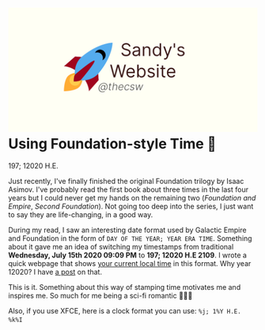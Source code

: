 ![preview](./preview.png)
Using Foundation-style Time 💫
=============================

197; 12020 H.E.

Just recently, I\'ve finally finished the original Foundation trilogy by
Isaac Asimov. I\'ve probably read the first book about three times in
the last four years but I could never get my hands on the remaining two
(*Foundation and Empire*, *Second Foundation*). Not going too deep into
the series, I just want to say they are life-changing, in a good way.

During my read, I saw an interesting date format used by Galactic Empire
and Foundation in the form of `DAY OF THE YEAR; YEAR ERA TIME`.
Something about it gave me an idea of switching my timestamps from
traditional **Wednesday, July 15th 2020 09:09 PM** to **197; 12020 H.E
2109**. I wrote a quick webpage that shows [your current local
time](https://sandyuraz.com/time) in this format. Why year 12020? I have
[a post](../year_12019) on that.

This is it. Something about this way of stamping time motivates me and
inspires me. So much for me being a sci-fi romantic 🤷🏻‍♀️

Also, if you use XFCE, here is a clock format you can use:
`%j; 1%Y H.E. %k%I`
